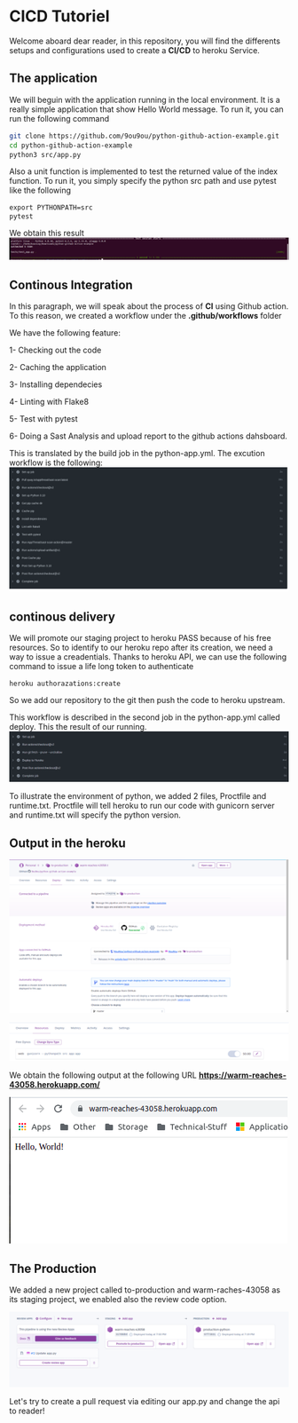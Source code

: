 # CICD Tutoriel

Welcome aboard dear reader, in this repository, you will find the differents setups and configurations used to create a **CI/CD** to heroku Service.

## The application 
We will beguin with the application running in the local environment. It is a really simple application that show Hello World message. To run it, you can run the following command

``` bash
git clone https://github.com/9ou9ou/python-github-action-example.git
cd python-github-action-example
python3 src/app.py
```

Also a unit function is implemented to test the returned value of the index function. To run it, you simply specify the python src path and use pytest like the following

```
export PYTHONPATH=src
pytest
```

We obtain this result
![](images/test.png)

## Continous Integration
In this paragraph, we will speak about the process of **CI** using Github action. To this reason, we created a workflow under the **.github/workflows** folder

We have the following feature:

1- Checking out the code

2- Caching the application

3- Installing dependecies

4- Linting with Flake8

5- Test with pytest

6- Doing a Sast Analysis and upload report to the github actions dahsboard.

This is translated by the build job in the python-app.yml. The excution workflow is the following:
![](images/CIWorkflow.png)

## continous delivery

We will promote our staging project to heroku PASS because of his free resources.
So to identify to  our heroku repo after its creation, we need a way to issue a creadentials. Thanks to heroku API, we can use the following command to issue a life long token to authenticate

```
heroku authorazations:create
```

So we add our repository to the git then push the code to heroku upstream.

This workflow is described in the second job in the python-app.yml called deploy. This the result of our running.
![](images/Deploy.png)

To illustrate the environment of python, we added 2 files, Proctfile and runtime.txt. Proctfile will tell heroku to run our code with gunicorn server and runtime.txt will specify the python version.

## Output in the heroku

![](images/heroku-stage1.png)

![](images/heroku-staging2.png)

We obtain the following output at the following URL **https://warm-reaches-43058.herokuapp.com/**

![](images/staging.png)

## The Production

We added a new project called to-production and warm-raches-43058 as its staging project, we enabled also the review code option.

![](images/to-production.png)

Let's try to create a pull request via editing our app.py and change the api to reader!